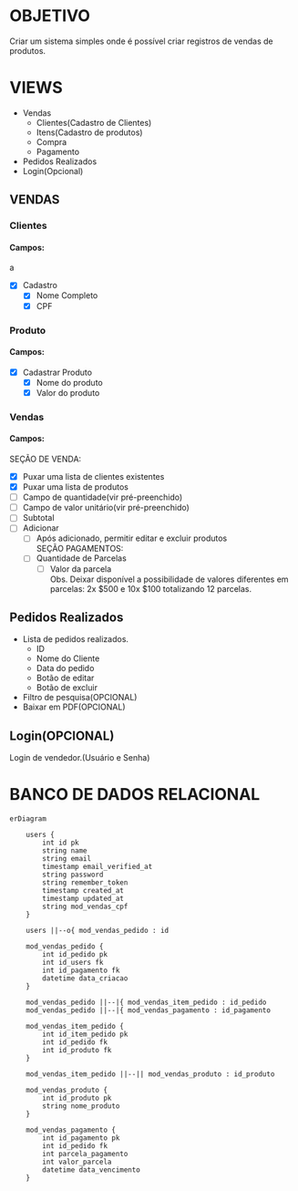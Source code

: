 # OBJETIVO

Criar um sistema simples onde é possível criar registros de vendas de produtos.

# VIEWS

- Vendas
    - Clientes(Cadastro de Clientes)
    - Itens(Cadastro de produtos)
    - Compra
    - Pagamento
- Pedidos Realizados
- Login(Opcional)

## VENDAS

### Clientes

#### **Campos:**
a
- [x] Cadastro
    - [x] Nome Completo
    - [x] CPF

### Produto

#### Campos:

- [x] Cadastrar Produto
    - [x] Nome do produto
    - [x] Valor do produto

### Vendas

#### **Campos:**

SEÇÃO DE VENDA:

- [x] Puxar uma lista de clientes existentes
- [x] Puxar uma lista de produtos
- [ ] Campo de quantidade(vir pré-preenchido)
- [ ] Campo de valor unitário(vir pré-preenchido)
- [ ] Subtotal
- [ ] Adicionar
    - [ ] Após adicionado, permitir editar e excluir produtos  
        SEÇÃO PAGAMENTOS:
    - [ ] Quantidade de Parcelas
        - [ ] Valor da parcela  
            Obs. Deixar disponível a possibilidade de valores diferentes em parcelas: 2x $500 e 10x $100 totalizando 12 parcelas.

## Pedidos Realizados

- Lista de pedidos realizados.
    - ID
    - Nome do Cliente
    - Data do pedido
    - Botão de editar
    - Botão de excluir
- Filtro de pesquisa(OPCIONAL)
- Baixar em PDF(OPCIONAL)

## Login(OPCIONAL)

Login de vendedor.(Usuário e Senha)

# BANCO DE DADOS RELACIONAL

```mermaid
erDiagram
    
    users {
        int id pk
        string name
        string email
        timestamp email_verified_at
        string password
        string remember_token
        timestamp created_at
        timestamp updated_at
        string mod_vendas_cpf
    }
    
    users ||--o{ mod_vendas_pedido : id
    
    mod_vendas_pedido {
        int id_pedido pk
        int id_users fk
        int id_pagamento fk
        datetime data_criacao
    }
    
    mod_vendas_pedido ||--|{ mod_vendas_item_pedido : id_pedido
    mod_vendas_pedido ||--|{ mod_vendas_pagamento : id_pagamento
    
    mod_vendas_item_pedido {
        int id_item_pedido pk
        int id_pedido fk
        int id_produto fk
    }
    
    mod_vendas_item_pedido ||--|| mod_vendas_produto : id_produto
    
    mod_vendas_produto {
        int id_produto pk
        string nome_produto
    }
    
    mod_vendas_pagamento {
        int id_pagamento pk
        int id_pedido fk
        int parcela_pagamento
        int valor_parcela
        datetime data_vencimento
    }







```